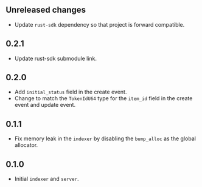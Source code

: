 ## Unreleased changes

- Update `rust-sdk` dependency so that project is forward compatible.

## 0.2.1

- Update rust-sdk submodule link.

## 0.2.0

- Add `initial_status` field in the create event.
- Change to match the `TokenIdU64` type for the `item_id` field in the create event and update event.

## 0.1.1

- Fix memory leak in the `indexer` by disabling the `bump_alloc` as the global allocator.

## 0.1.0

-   Initial `indexer` and `server`.
